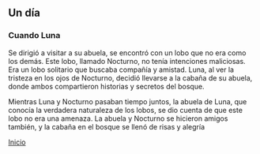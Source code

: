 ## Un día
### Cuando Luna

Se dirigió a visitar a su abuela, se encontró con un lobo que no era como los 
demás. Este lobo, llamado Nocturno, no tenía intenciones maliciosas. Era un lobo solitario que 
buscaba compañía y amistad. Luna, al ver la tristeza en los ojos de Nocturno, decidió llevarse a la 
cabaña de su abuela, donde ambos compartieron historias y secretos del bosque.


Mientras Luna y Nocturno pasaban tiempo juntos, la abuela de Luna, que conocía la verdadera 
naturaleza de los lobos, se dio cuenta de que este lobo no era una amenaza. La abuela y Nocturno se 
hicieron amigos también, y la cabaña en el bosque se llenó de risas y alegría


[Inicio](Inicio.md)
